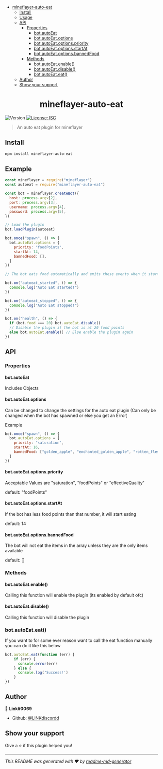 <!-- START doctoc generated TOC please keep comment here to allow auto update -->
<!-- DON'T EDIT THIS SECTION, INSTEAD RE-RUN doctoc TO UPDATE -->

- [mineflayer-auto-eat](#mineflayer-auto-eat)
  - [Install](#install)
  - [Usage](#usage)
  - [API](#api)
    - [Properties](#properties)
      - [bot.autoEat](#botautoeat)
      - [bot.autoEat.options](#botautoeatoptions)
      - [bot.autoEat.options.priority](#botautoeatoptionspriority)
      - [bot.autoEat.options.startAt](#botautoeatoptionsstartat)
      - [bot.autoEat.options.bannedFood](#botautoeatoptionsbannedfood)
    - [Methods](#methods)
      - [bot.autoEat.enable()](#botautoeatenable)
      - [bot.autoEat.disable()](#botautoeatdisable)
      - [bot.autoEat.eat()](#botautoeateat)
  - [Author](#author)
  - [Show your support](#show-your-support)

<!-- END doctoc generated TOC please keep comment here to allow auto update -->

<h1 align="center">mineflayer-auto-eat</h1>
<p>
  <img alt="Version" src="https://img.shields.io/badge/version-1.2.0-blue.svg?cacheSeconds=2592000" />
  <a href="#" target="_blank">
    <img alt="License: ISC" src="https://img.shields.io/badge/License-ISC-yellow.svg" />
  </a>
</p>

> An auto eat plugin for mineflayer

## Install

```sh
npm install mineflayer-auto-eat
```

## Example

```js
const mineflayer = require("mineflayer")
const autoeat = require("mineflayer-auto-eat")

const bot = mineflayer.createBot({
  host: process.argv[2],
  port: process.argv[3],
  username: process.argv[4],
  password: process.argv[5],
})

// Load the plugin
bot.loadPlugin(autoeat)

bot.once("spawn", () => {
  bot.autoEat.options = {
    priority: "foodPoints",
    startAt: 14,
    bannedFood: [],
  }
})

// The bot eats food automatically and emits these events when it starts eating and stops eating.

bot.on("autoeat_started", () => {
  console.log("Auto Eat started!")
})

bot.on("autoeat_stopped", () => {
  console.log("Auto Eat stopped!")
})

bot.on("health", () => {
  if (bot.food === 20) bot.autoEat.disable()
  // Disable the plugin if the bot is at 20 food points
  else bot.autoEat.enable() // Else enable the plugin again
})
```

## API

### Properties

#### bot.autoEat

Includes Objects

#### bot.autoEat.options

Can be changed to change the settings for the auto eat plugin
(Can only be changed when the bot has spawned or else you get an Error)

Example

```js
bot.once("spawn", () => {
  bot.autoEat.options = {
    priority: "saturation",
    startAt: 16,
    bannedFood: ["golden_apple", "enchanted_golden_apple", "rotten_flesh"],
  }
})
```

#### bot.autoEat.options.priority
Acceptable Values are "saturation", "foodPoints" or "effectiveQuality"

default: "foodPoints"

#### bot.autoEat.options.startAt
If the bot has less food points than that number, it will start eating

default: 14

#### bot.autoEat.options.bannedFood
The bot will not eat the items in the array unless they are the only items available

default: []

### Methods

#### bot.autoEat.enable()
Calling this function will enable the plugin
(its enabled by default ofc)

#### bot.autoEat.disable()
Calling this function will disable the plugin

### bot.autoEat.eat()
If you want to for some ever reason want to call the eat function manually 
you can do it like this below
```js
bot.autoEat.eat(function (err) {
    if (err) {
      console.error(err)
    } else {
      console.log('Success!')
    }
})
```

## Author

👤 **Link#0069**

- Github: [@LINKdiscordd](https://github.com/LINKdiscordd)

## Show your support

Give a ⭐️ if this plugin helped you!

***

_This README was generated with ❤️ by [readme-md-generator](https://github.com/kefranabg/readme-md-generator)_
